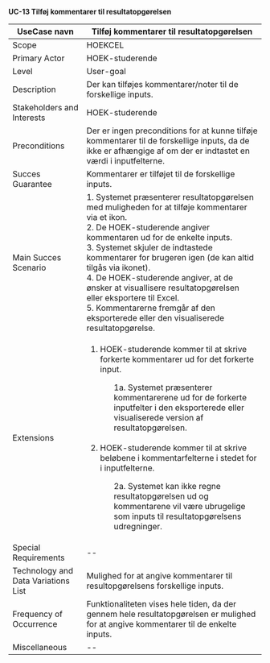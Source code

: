 
**UC-13 Tilføj kommentarer til resultatopgørelsen**

UseCase navn | Tilføj kommentarer til resultatopgørelsen | 
-------------| -------------------------------| 
Scope        | HOEKCEL
Primary Actor| HOEK-studerende
Level        | User-goal
Description  | Der kan tilføjes kommentarer/noter til de forskellige inputs. 
Stakeholders and Interests  | HOEK-studerende
Preconditions  | Der er ingen preconditions for at kunne tilføje kommentarer til de forskellige inputs, da de ikke er afhængige af om der er indtastet en værdi i inputfelterne.
Succes Guarantee  | Kommentarer er tilføjet til de forskellige inputs. 
Main Succes Scenario  | 1. Systemet præsenterer resultatopgørelsen med muligheden for at tilføje kommentarer via et ikon. <br> 2. De HOEK-studerende angiver kommentaren ud for de enkelte inputs. <br>3. Systemet skjuler de indtastede kommentarer for brugeren igen (de kan altid tilgås via ikonet). <br> 4. De HOEK-studerende angiver, at de ønsker at visuallisere resultatopgørelsen eller eksportere til Excel.<br> 5. Kommentarerne fremgår af den eksporterede eller den visualiserede resultatopgørelse. 
Extensions  |<ol><li>HOEK-studerende kommer til at skrive forkerte kommentarer ud for det forkerte input. </li><ol type="">1a. Systemet præsenterer kommentarerene ud for de forkerte inputfelter i den eksporterede eller visualiserede version af resultatopgørelsen.</ol></li> <br><li>HOEK-studerende kommer til at skrive beløbene i kommentarfelterne i stedet for i inputfelterne. </li><ol type="">2a. Systemet kan ikke regne resultatopgørelsen ud og kommentarene vil være ubrugelige som inputs til resultatopgørelsens udregninger.</ol></ol> 
Special Requirements  | --
Technology and Data Variations List  | Mulighed for at angive kommentarer til resultopgørelsens forskellige inputs. 
Frequency of Occurrence  | Funktionaliteten vises hele tiden, da der gennem hele resultatopgørelsen er mulighed for at angive kommentarer til de enkelte inputs. 
Miscellaneous  | --
